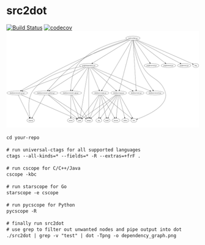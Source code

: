 # src2dot
[![Build Status](https://travis-ci.org/codeplots/src2dot.svg?branch=master)](https://travis-ci.org/codeplots/src2dot) [![codecov](https://codecov.io/gh/codeplots/src2dot/branch/master/graph/badge.svg)](https://codecov.io/gh/codeplots/src2dot) 
![dependency graph of src2dot](/docs/examples/src2dot_dependencies.png)

```
cd your-repo

# run universal-ctags for all supported languages
ctags --all-kinds=* --fields=* -R --extras=+frF .

# run cscope for C/C++/Java 
cscope -kbc

# run starscope for Go
starscope -e cscope

# run pycscope for Python
pycscope -R

# finally run src2dot
# use grep to filter out unwanted nodes and pipe output into dot
./src2dot | grep -v "test" | dot -Tpng -o dependency_graph.png
```
